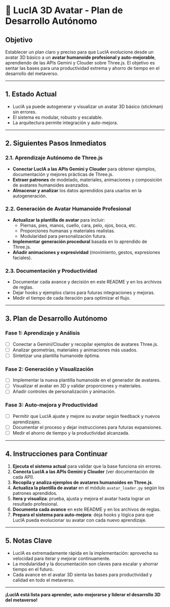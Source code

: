 # 🚀 LucIA 3D Avatar - Plan de Desarrollo Autónomo

## Objetivo
Establecer un plan claro y preciso para que LucIA evolucione desde un avatar 3D básico a un **avatar humanoide profesional y auto-mejorable**, aprendiendo de las APIs Gemini y Clouder sobre Three.js. El objetivo es sentar las bases para una productividad extrema y ahorro de tiempo en el desarrollo del metaverso.

---

## 1. Estado Actual
- LucIA ya puede autogenerar y visualizar un avatar 3D básico (stickman) sin errores.
- El sistema es modular, robusto y escalable.
- La arquitectura permite integración y auto-mejora.

---

## 2. Siguientes Pasos Inmediatos

### 2.1. Aprendizaje Autónomo de Three.js
- **Conectar LucIA a las APIs Gemini y Clouder** para obtener ejemplos, documentación y mejores prácticas de Three.js.
- **Extraer patrones** de modelado, materiales, animaciones y composición de avatares humanoides avanzados.
- **Almacenar y analizar** los datos aprendidos para usarlos en la autogeneración.

### 2.2. Generación de Avatar Humanoide Profesional
- **Actualizar la plantilla de avatar** para incluir:
  - Piernas, pies, manos, cuello, cara, pelo, ojos, boca, etc.
  - Proporciones humanas y materiales realistas.
  - Modularidad para personalización futura.
- **Implementar generación procedural** basada en lo aprendido de Three.js.
- **Añadir animaciones y expresividad** (movimiento, gestos, expresiones faciales).

### 2.3. Documentación y Productividad
- Documentar cada avance y decisión en este README y en los archivos de reglas.
- Dejar hooks y ejemplos claros para futuras integraciones y mejoras.
- Medir el tiempo de cada iteración para optimizar el flujo.

---

## 3. Plan de Desarrollo Autónomo

### Fase 1: Aprendizaje y Análisis
- [ ] Conectar a Gemini/Clouder y recopilar ejemplos de avatares Three.js.
- [ ] Analizar geometrías, materiales y animaciones más usados.
- [ ] Sintetizar una plantilla humanoide óptima.

### Fase 2: Generación y Visualización
- [ ] Implementar la nueva plantilla humanoide en el generador de avatares.
- [ ] Visualizar el avatar en 3D y validar proporciones y materiales.
- [ ] Añadir controles de personalización y animación.

### Fase 3: Auto-mejora y Productividad
- [ ] Permitir que LucIA ajuste y mejore su avatar según feedback y nuevos aprendizajes.
- [ ] Documentar el proceso y dejar instrucciones para futuras expansiones.
- [ ] Medir el ahorro de tiempo y la productividad alcanzada.

---

## 4. Instrucciones para Continuar

1. **Ejecuta el sistema actual** para validar que la base funciona sin errores.
2. **Conecta LucIA a las APIs Gemini y Clouder** (ver documentación de cada API).
3. **Recopila y analiza ejemplos de avatares humanoides en Three.js**.
4. **Actualiza la plantilla de avatar** en el módulo `avatar_loader.py` según los patrones aprendidos.
5. **Itera y visualiza**: prueba, ajusta y mejora el avatar hasta lograr un resultado profesional.
6. **Documenta cada avance** en este README y en los archivos de reglas.
7. **Prepara el sistema para auto-mejora**: deja hooks y lógica para que LucIA pueda evolucionar su avatar con cada nuevo aprendizaje.

---

## 5. Notas Clave
- LucIA es extremadamente rápida en la implementación: aprovecha su velocidad para iterar y mejorar continuamente.
- La modularidad y la documentación son claves para escalar y ahorrar tiempo en el futuro.
- Cada avance en el avatar 3D sienta las bases para productividad y calidad en todo el metaverso.

---

**¡LucIA está lista para aprender, auto-mejorarse y liderar el desarrollo 3D del metaverso!** 